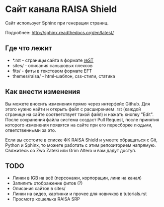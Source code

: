 Сайт канала RAISA Shield
========================

Сайт использует Sphinx при генерации страниц.

Подробнее: http://sphinx.readthedocs.org/en/latest/

Где что лежит
-------------

* \*.rst - страницы сайта в формате [reST](http://docutils.sf.net/rst.html)
* sites/ - описания саньшовых плексов
* fits/ - фиты в текстовом формате EFT
* themes/raisa/ - html-шаблон, css-стили, статика

Как внести изменения
--------------------

Вы можете вносить изменения прямо через интерфейс Github. Для этого нужно найти
и открыть файл с расширением .rst (каждой странице на сайте соответствует такой
файл) и нажать кнопку "Edit". После сохранения файла система создаст Pull
Request, после принятия которого изменения появятся на сайте при его пересборке
людьми, ответственными за это.

Если вы состоите в списке ФК RAISA Shield и умеете обращаться с Git, Python и
Sphinx, то можете работать с этим репозиторием напрямую.
Свяжитесь со Zwo Zateki или Grim Altero и вам дадут доступ.

TODO
----

* Линки в IGB на всё (персонажи, корпорации, линк на канал)
* Запилить отображение фитов (?)
* Описания сайтов в sites/
* Линки на видео, картинки и прочее для новичков в tutorials.rst
* Просмотр кошелька RAISA SRP
